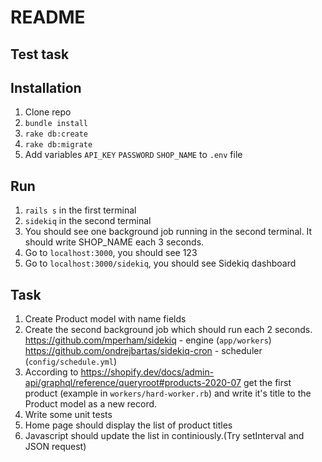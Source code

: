 # README

## Test task

## Installation

1. Clone repo
2. `bundle install`
3. `rake db:create`
4. `rake db:migrate`
5. Add variables `API_KEY` `PASSWORD` `SHOP_NAME` to `.env` file

## Run

1. `rails s` in the first terminal
2. `sidekiq` in the second terminal
3. You should see one background job running in the second terminal. It should write SHOP_NAME each 3 seconds.
4. Go to `localhost:3000`, you should see 123
5. Go to `localhost:3000/sidekiq`, you should see Sidekiq dashboard

## Task
1. Create Product model with name fields
2. Create the second background job which should run each 2 seconds.
https://github.com/mperham/sidekiq - engine (`app/workers`)
https://github.com/ondrejbartas/sidekiq-cron - scheduler (`config/schedule.yml`)
3. According to https://shopify.dev/docs/admin-api/graphql/reference/queryroot#products-2020-07 get the first product (example in `workers/hard-worker.rb`) and write it's title to the Product model as a new record.
4. Write some unit tests
5. Home page should display the list of product titles
6. Javascript should update the list in continiously.(Try setInterval and JSON request)
